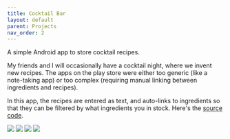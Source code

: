 ```yaml
---
title: Cocktail Bar
layout: default
parent: Projects
nav_order: 2
---
```


<link rel="stylesheet" href="../css/images.css">

A simple Android app to store cocktail recipes.

My friends and I will occasionally have a cocktail night, where we invent new recipes. The apps on the play store were either too generic (like a note-taking app) or too complex (requiring manual linking between ingredients and recipes).

In this app, the recipes are entered as text, and auto-links to ingredients so that they can be filtered by what ingredients you in stock. Here's the [source code].

<div class="gallery" >
    <img src="../assets/images/cocktail_bar00.png"/>
    <img src="../assets/images/cocktail_bar01.png"/>
    <img src="../assets/images/cocktail_bar02.png"/>
    <img src="../assets/images/cocktail_bar03.png"/>
</div>

[source code]: https://github.com/Nick-Sullivan/cocktail-bar
